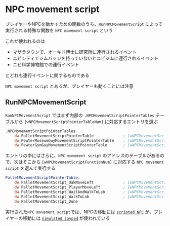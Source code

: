 # NPC movement script

プレイヤーやNPCを動かすための関数のうち、`RunNPCMovementScript` によって実行される特殊な関数を `NPC movement script` という

これが使われるのは

- マサラタウンで、オーキド博士に研究所に連行されるイベント
- ニビシティでジムバッジを持っていないとニビジムに連行されるイベント
- ニビ科学博物館での連行イベント

とどれも連行イベントに関するものである

`NPC movement script` とあるが、プレイヤーも動くことには注意

## RunNPCMovementScript

`RunNPCMovementScript` ではまず内部の `.NPCMovementScriptPointerTables`  テーブルから `[wNPCMovementScriptPointerTableNum]` に対応するエントリを選ぶ

```asm
.NPCMovementScriptPointerTables
	dw PalletMovementScriptPointerTable             ; [wNPCMovementScriptPointerTableNum] = 1
	dw PewterMuseumGuyMovementScriptPointerTable    ; [wNPCMovementScriptPointerTableNum] = 2
	dw PewterGymGuyMovementScriptPointerTable       ; [wNPCMovementScriptPointerTableNum] = 3
```

エントリの中にはさらに、`NPC movement script` のアドレスのテーブルがあるので、次はそこから `[wNPCMovementScriptFunctionNum]` に対応する `NPC movement script` を選んで実行する

```asm
PalletMovementScriptPointerTable:
	dw PalletMovementScript_OakMoveLeft             ; [wNPCMovementScriptFunctionNum] = 0
	dw PalletMovementScript_PlayerMoveLeft          ; [wNPCMovementScriptFunctionNum] = 1
	dw PalletMovementScript_WaitAndWalkToLab        ; [wNPCMovementScriptFunctionNum] = 2
	dw PalletMovementScript_WalkToLab               ; [wNPCMovementScriptFunctionNum] = 3
	dw PalletMovementScript_Done
```

実行された`NPC movement script`では、NPCの移動には [`scripted NPC`](./update.md) が、プレイヤーの移動には [`simulated joypad`](../simulated_joypad.md) が使われている

